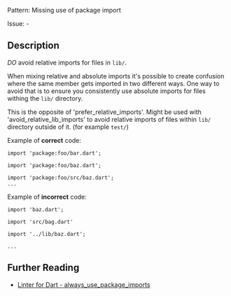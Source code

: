 Pattern: Missing use of package import

Issue: -

## Description

*DO* avoid relative imports for files in `lib/`.

When mixing relative and absolute imports it's possible to create confusion
where the same member gets imported in two different ways. One way to avoid
that is to ensure you consistently use absolute imports for files withing the
`lib/` directory.

This is the opposite of 'prefer_relative_imports'.
Might be used with 'avoid_relative_lib_imports' to avoid relative imports of
files within `lib/` directory outside of it. (for example `test/`)

Example of **correct** code:

```
import 'package:foo/bar.dart';

import 'package:foo/baz.dart';

import 'package:foo/src/baz.dart';
...
```

Example of **incorrect** code:

```
import 'baz.dart';

import 'src/bag.dart'

import '../lib/baz.dart';

...
```

## Further Reading

* [Linter for Dart - always_use_package_imports](https://dart.dev/tools/linter-rules/always_use_package_imports)